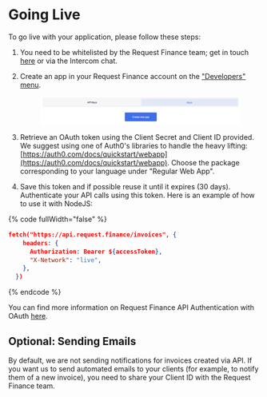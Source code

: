 # Going Live

To go live with your application, please follow these steps:&#x20;

1. You need to be whitelisted by the Request Finance team; get in touch [here](mailto:support@request.finance) or via the Intercom chat.&#x20;
2.  Create an app in your Request Finance account on the ["Developers" menu](https://app.request.finance/developers/apps).

    <figure><img src=".gitbook/assets/image (2).png" alt=""><figcaption></figcaption></figure>
3. Retrieve an OAuth token using the Client Secret and Client ID provided. We suggest using one of Auth0's libraries to handle the heavy lifting: [https://auth0.com/docs/quickstart/webapp](https://auth0.com/docs/quickstart/webapp). Choose the package corresponding to your language under "Regular Web App".
4. Save this token and if possible reuse it until it expires (30 days). Authenticate your API calls using this token. Here is an example of how to use it with NodeJS:

{% code fullWidth="false" %}
```json
fetch("https://api.request.finance/invoices", {
    headers: {
      Authorization: Bearer ${accessToken},
      "X-Network": "live",
    },
  })
```
{% endcode %}

You can find more information on Request Finance API Authentication with OAuth [here](https://docs.google.com/document/d/1kVoq-IJq4\_obG82vRuNaAvoh4vZBkaMiH-q6NYlS1DU/edit?usp=sharing).&#x20;

## Optional: Sending Emails

By default, we are not sending notifications for invoices created via API. If you want us to send automated emails to your clients (for example, to notify them of a new invoice), you need to share your Client ID with the Request Finance team.&#x20;
